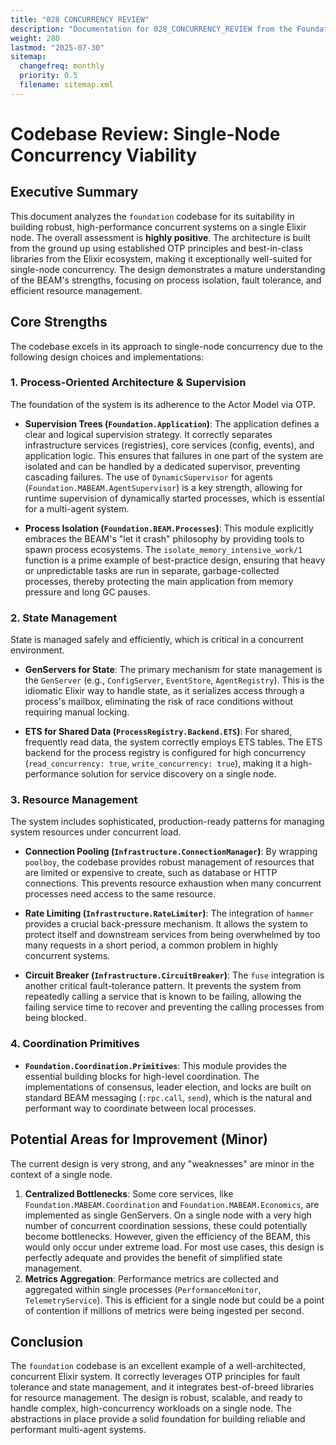 ```yaml
---
title: "028 CONCURRENCY REVIEW"
description: "Documentation for 028_CONCURRENCY_REVIEW from the Foundation repository."
weight: 280
lastmod: "2025-07-30"
sitemap:
  changefreq: monthly
  priority: 0.5
  filename: sitemap.xml
---
```


# Codebase Review: Single-Node Concurrency Viability

## Executive Summary

This document analyzes the `foundation` codebase for its suitability in building robust, high-performance concurrent systems on a single Elixir node. The overall assessment is **highly positive**. The architecture is built from the ground up using established OTP principles and best-in-class libraries from the Elixir ecosystem, making it exceptionally well-suited for single-node concurrency. The design demonstrates a mature understanding of the BEAM's strengths, focusing on process isolation, fault tolerance, and efficient resource management.

## Core Strengths

The codebase excels in its approach to single-node concurrency due to the following design choices and implementations:

### 1. Process-Oriented Architecture & Supervision

The foundation of the system is its adherence to the Actor Model via OTP.

-   **Supervision Trees (`Foundation.Application`)**: The application defines a clear and logical supervision strategy. It correctly separates infrastructure services (registries), core services (config, events), and application logic. This ensures that failures in one part of the system are isolated and can be handled by a dedicated supervisor, preventing cascading failures. The use of `DynamicSupervisor` for agents (`Foundation.MABEAM.AgentSupervisor`) is a key strength, allowing for runtime supervision of dynamically started processes, which is essential for a multi-agent system.

-   **Process Isolation (`Foundation.BEAM.Processes`)**: This module explicitly embraces the BEAM's "let it crash" philosophy by providing tools to spawn process ecosystems. The `isolate_memory_intensive_work/1` function is a prime example of best-practice design, ensuring that heavy or unpredictable tasks are run in separate, garbage-collected processes, thereby protecting the main application from memory pressure and long GC pauses.

### 2. State Management

State is managed safely and efficiently, which is critical in a concurrent environment.

-   **GenServers for State**: The primary mechanism for state management is the `GenServer` (e.g., `ConfigServer`, `EventStore`, `AgentRegistry`). This is the idiomatic Elixir way to handle state, as it serializes access through a process's mailbox, eliminating the risk of race conditions without requiring manual locking.

-   **ETS for Shared Data (`ProcessRegistry.Backend.ETS`)**: For shared, frequently read data, the system correctly employs ETS tables. The ETS backend for the process registry is configured for high concurrency (`read_concurrency: true`, `write_concurrency: true`), making it a high-performance solution for service discovery on a single node.

### 3. Resource Management

The system includes sophisticated, production-ready patterns for managing system resources under concurrent load.

-   **Connection Pooling (`Infrastructure.ConnectionManager`)**: By wrapping `poolboy`, the codebase provides robust management of resources that are limited or expensive to create, such as database or HTTP connections. This prevents resource exhaustion when many concurrent processes need access to the same resource.

-   **Rate Limiting (`Infrastructure.RateLimiter`)**: The integration of `hammer` provides a crucial back-pressure mechanism. It allows the system to protect itself and downstream services from being overwhelmed by too many requests in a short period, a common problem in highly concurrent systems.

-   **Circuit Breaker (`Infrastructure.CircuitBreaker`)**: The `fuse` integration is another critical fault-tolerance pattern. It prevents the system from repeatedly calling a service that is known to be failing, allowing the failing service time to recover and preventing the calling processes from being blocked.

### 4. Coordination Primitives

-   **`Foundation.Coordination.Primitives`**: This module provides the essential building blocks for high-level coordination. The implementations of consensus, leader election, and locks are built on standard BEAM messaging (`:rpc.call`, `send`), which is the natural and performant way to coordinate between local processes.

## Potential Areas for Improvement (Minor)

The current design is very strong, and any "weaknesses" are minor in the context of a single node.

1.  **Centralized Bottlenecks**: Some core services, like `Foundation.MABEAM.Coordination` and `Foundation.MABEAM.Economics`, are implemented as single GenServers. On a single node with a very high number of concurrent coordination sessions, these could potentially become bottlenecks. However, given the efficiency of the BEAM, this would only occur under extreme load. For most use cases, this design is perfectly adequate and provides the benefit of simplified state management.
2.  **Metrics Aggregation**: Performance metrics are collected and aggregated within single processes (`PerformanceMonitor`, `TelemetryService`). This is efficient for a single node but could be a point of contention if millions of metrics were being ingested per second.

## Conclusion

The `foundation` codebase is an excellent example of a well-architected, concurrent Elixir system. It correctly leverages OTP principles for fault tolerance and state management, and it integrates best-of-breed libraries for resource management. The design is robust, scalable, and ready to handle complex, high-concurrency workloads on a single node. The abstractions in place provide a solid foundation for building reliable and performant multi-agent systems.
